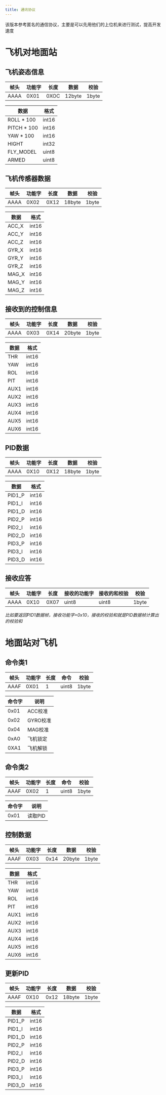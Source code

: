 ```yaml
---
title: 通讯协议
---
```

该版本参考匿名的通信协议，主要是可以先用他们的上位机来进行测试，提高开发速度

# 飞机对地面站
## 飞机姿态信息

| 帧头 | 功能字 | 长度   | 数据  | 校验    |
| ---- | ------ | ------ | ----- | --- |
| AAAA | 0X01     | 0XOC  | 12byte | 1byte    |

| 数据  | 格式 |
| --------- | ----- |
| ROLL * 100  | int16 |
| PITCH * 100 | int16 |
| YAW * 100   | int16 |
| HIGHT     | int32 |
| FLY_MODEL | uint8 |
| ARMED     |   uint8   |



## 飞机传感器数据
| 帧头 | 功能字 | 长度   | 数据  | 校验    |
| ---- | ------ | ------ | ----- | --- |
| AAAA | 0X02     | 0X12  | 18byte | 1byte    |

| 数据 | 格式 |
| ----- | ----- |
| ACC_X | int16 |
| ACC_Y | int16 |
| ACC_Z | int16 |
| GYR_X | int16 |
| GYR_Y | int16 |
| GYR_Z | int16 |
| MAG_X | int16 |
| MAG_Y | int16 |
| MAG_Z |  int16     |

## 接收到的控制信息

| 帧头 | 功能字 | 长度   | 数据  | 校验    |
| ---- | ------ | ------ | ----- | --- |
| AAAA | 0X03     | 0X14  | 20byte | 1byte    |

| 数据 | 格式  |
| ---- | ----- |
| THR  | int16 |
| YAW  | int16 |
| ROL  | int16 |
| PIT  | int16 |
| AUX1 | int16 |
| AUX2 | int16 |
| AUX3 | int16 |
| AUX4 | int16 |
| AUX5 | int16 |
| AUX6 | int16  |

## PID数据
| 帧头 | 功能字 | 长度   | 数据  | 校验    |
| ---- | ------ | ------ | ----- | --- |
| AAAA | 0X10     | 0X12  | 18byte | 1byte    |

| 数据   | 格式  |
| ------ | ----- |
| PID1_P | int16 |
| PID1_I | int16 |
| PID1_D | int16 |
| PID2_P | int16 |
| PID2_I | int16 |
| PID2_D | int16 |
| PID3_P | int16 |
| PID3_I | int16 |
| PID3_D | int16 |

## 接收应答
| 帧头 | 功能字 | 长度   | 接收的功能字  |接收的和校验 |校验    |
| ---- | ------ | ------ | ----- | --- | --- |
| AAAA | 0X10   | 0X07  | uint8 | uint8| 1byte    |

*比如要返回PID1数据帧，接收功能字=0x10，接收的校验和就是PID数据帧计算出的校验和*


# 地面站对飞机
## 命令类1
| 帧头 | 功能字 | 长度 | 命令  | 校验  |
| ---- | ------ | ---- | ----- | ----- |
| AAAF | 0X01   | 1    | uint8 | 1byte |

| 命令字 | 说明     |
| ------ | -------- |
| 0x01   | ACC校准  |
| 0x02   | GYRO校准 |
| 0x04   | MAG校准  |
| 0xA0   | 飞机锁定 |
| 0XA1   |  飞机解锁    |
## 命令类2
| 帧头 | 功能字 | 长度 | 命令  | 校验  |
| ---- | ------ | ---- | ----- | ----- |
| AAAF | 0X02   | 1    | uint8 | 1byte |

| 命令字 | 说明     |
| ------ | -------- |
| 0x01   | 读取PID  |

## 控制数据
| 帧头 | 功能字 | 长度 | 数据  | 校验  |
| ---- | ------ | ---- | ----- | ----- |
| AAAF | 0X03   | 0x14    | 20byte | 1byte |

| 数据 | 格式  |
| ---- | ----- |
| THR  | int16 |
| YAW  | int16 |
| ROL  | int16 |
| PIT  | int16 |
| AUX1 | int16 |
| AUX2 | int16 |
| AUX3 | int16 |
| AUX4 | int16 |
| AUX5 | int16 |
| AUX6 | int16  |


## 更新PID

| 帧头 | 功能字 | 长度 | 数据  | 校验  |
| ---- | ------ | ---- | ----- | ----- |
| AAAF | 0X10   | 0x12    | 18byte | 1byte |

| 数据   | 格式  |
| ------ | ----- |
| PID1_P | int16 |
| PID1_I | int16 |
| PID1_D | int16 |
| PID2_P | int16 |
| PID2_I | int16 |
| PID2_D | int16 |
| PID3_P | int16 |
| PID3_I | int16 |
| PID3_D | int16 |
